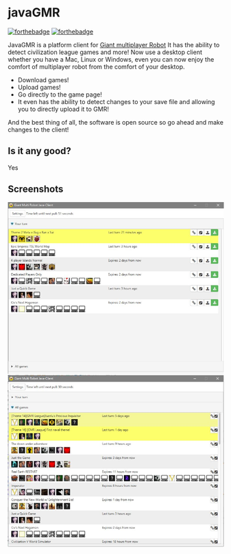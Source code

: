 # javaGMR # 
[![forthebadge](https://forthebadge.com/images/badges/fuck-it-ship-it.svg)](https://forthebadge.com)
[![forthebadge](https://forthebadge.com/images/badges/powered-by-electricity.svg)](https://forthebadge.com)


JavaGMR is a platform client for [Giant multiplayer Robot](http://multiplayerrobot.com/) It has the ability to detect civilization league games and more!
Now use a desktop client whether you have a Mac, Linux or Windows, even you can now enjoy the comfort of multiplayer robot from the comfort of your desktop.

- Download games!
- Upload games!
- Go directly to the game page!
- It even has the ability to detect changes to your save file and allowing you to directly upload it to GMR!

And the best thing of all, the software is open source so go ahead and make changes to the client!

## Is it any good? ##
 
Yes

## Screenshots ##

![Your turns](/images/yourturn.JPG)
![All games](/images/allgames.JPG)

